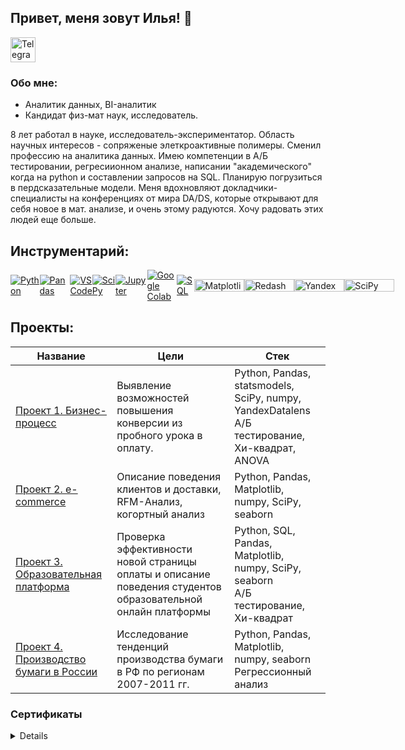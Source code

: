 ## Привет, меня зовут Илья! 👋
<a href="https://t.me/https://t.me/ostapovilya" target="_blank">
    <img src="https://upload.wikimedia.org/wikipedia/commons/8/83/Telegram_2019_Logo.svg" alt="Telegram" style="width: 40px; height: 40px;"/>
</a>

### Обо мне:
 * Аналитик данных, BI-аналитик
 * Кандидат физ-мат наук, исследователь. <span style="color: gray;"></span>
 
 8 лет работал в науке, исследователь-экспериментатор. Область научных интересов - сопряженые элеткроактивные полимеры.
Сменил профессию на аналитика данных. Имею компетенции в А/Б тестировании, регресиионном анализе, написании "академического" когда на python и составлении запросов на SQL.
Планирую погрузиться в пердсказательные модели.
Меня вдохновляют докладчики-специалисты на конференциях от мира DA/DS, которые открывают для себя новое в мат. анализе, и очень этому радуются. Хочу радовать этих людей еще больше.  
 

## Инструментарий:

<div style="display: flex; align-items: center;">   
    <a href="https://www.python.org/" target="_blank">
        <img src="https://img.shields.io/badge/Python-FFD43B?style=for-the-badge&logo=python&logoColor=blue" alt="Python" />
    </a>
    <a href="https://pandas.pydata.org/" target="_blank">
        <img src="https://img.shields.io/badge/Pandas-2C2D72?style=for-the-badge&logo=pandas&logoColor=white" alt="Pandas" />
    </a>
     <a href="https://code.visualstudio.com/" target="_blank">
        <img src="https://img.shields.io/badge/VSCode-0078D4?style=for-the-badge&logo=visual%20studio%20code&logoColor=white" alt="VS Code" />
    </a>    
    <a href="https://www.scipy.org/" target="_blank">
        <img src="https://img.shields.io/badge/SciPy-654FF0?style=for-the-badge&logo=SciPy&logoColor=white" alt="SciPy" />
    </a>
    <a href="https://jupyter.org/" target="_blank">
        <img src="https://img.shields.io/badge/Jupyter-F37626.svg?&style=for-the-badge&logo=Jupyter&logoColor=white" alt="Jupyter" />
    </a>
    <a href="https://colab.research.google.com/" target="_blank">
        <img src="https://img.shields.io/badge/Colab-F9AB00?style=for-the-badge&logo=googlecolab&color=525252" alt="Google Colab" />
    </a>
    <a href="https://www.sql.org/" target="_blank">
        <img src="https://img.shields.io/badge/PostgreSQL-316192?style=for-the-badge&logo=postgresql&logoColor=white" alt="SQL" />
    </a>
     <a href="https://matplotlib.org/" target="_blank">
        <img src="https://matplotlib.org/stable/_static/logo_light.svg" alt="Matplotlib" width="80" height="20" />
    </a>
    <a href="https://redash.io/" target="_blank">
        <img src="https://discuss.redash.io/images/logo_redash.png" alt="Redash" width="80" height="20" />
    </a>
    <a href="https://datalens.yandex/" target="_blank">
        <img src="https://datalens.tech/docs/en/_assets/icon/logo.svg" alt="Yandex Datalens" width="80" height="20" />
    </a>
    <a href="https://www.statsmodels.org/stable/index.html" target="_blank">
        <img src="https://www.statsmodels.org/stable/_images/statsmodels-logo-v2.svg" alt="SciPy" width="80" height="20" />
    </a>
</div>



## Проекты:

| Название | Цели | Стек |
|----------|------|------|
| [Проект 1. Бизнес-процесс](https://github.com/ilya-ostapov/Portfolio/tree/main/Buisness_process_conv) | Выявление возможностей повышения конверсии из пробного урока в оплату. | Python, Pandas, statsmodels, SciPy, numpy, YandexDatalens <br> А/Б тестирование, Хи-квадрат, ANOVA|
| [Проект 2. e-commerce](https://github.com/ilya-ostapov/Portfolio/tree/main/e-commerce) | Описание поведения клиентов и доставки, RFM-Анализ, когортный анализ | Python, Pandas, Matplotlib, numpy, SciPy, seaborn|
| [Проект 3. Образовательная платформа](https://github.com/ilya-ostapov/Portfolio/tree/main/education_platform) | Проверка эффективности новой страницы оплаты и описание поведения студентов образовательной онлайн платформы |Python, SQL, Pandas, Matplotlib, numpy, SciPy, seaborn <br> А/Б тестирование, Хи-квадрат|
| [Проект 4. Производство бумаги в России](https://github.com/ilya-ostapov/Portfolio/tree/main/Paper_Russia) | Исследование тенденций производства бумаги в РФ по регионам 2007-2011 гг. |Python, Pandas, Matplotlib, numpy, seaborn <br> Регрессионный анализ|

### Сертификаты
<details>
|Название курса|Платформа|Сертфикат|
|----------|------|------|
|Аналитик Данных|karpov.courses|[rus](https://drive.google.com/file/d/1oOmJZElNW_cvdKgzBB8KRHUnxg0com-B/view?usp=drive_link)/[eng](https://drive.google.com/file/d/1EByoPRIdKlVCUy-EUyASPz077InbS6I6/view?usp=drive_link)|
|SQL симулятор|karpov.courses|[rus](https://drive.google.com/file/d/1qRb5lgXBjRhkzOQjKC5w9PHw5pLWFBbw/view?usp=drive_link)/[eng](https://drive.google.com/file/d/12BbCKkz0RNna-_0OTaba-ttcLm0KAhao/view?usp=drive_link)|
|Анализ данных с Pandas|Stepik|[rus](https://drive.google.com/file/d/1WvL53jC37VfgZ36R7DASJVClzVyD_beZ/view?usp=drive_link)/[eng](https://drive.google.com/file/d/19Kre7R_8N5XGHxA_SQLGhbChijF4LcX9/view?usp=drive_link)|
|Программирование на Python|Stepik|[rus](https://drive.google.com/file/d/1_h7nnl6-d3fjvLltCHVduHjUdqAOGGUK/view?usp=drive_link)/[eng](https://drive.google.com/file/d/1B1-kaRnOg49eG24VKMHCa8qULPQhdFkK/view?usp=drive_link)|
|Python: Основы и применение|Stepik|[rus](https://drive.google.com/file/d/1_Y3OVJdHkcLGS7AtDNWAnMkl2D9Zafwm/view?usp=drive_link)/[eng](https://drive.google.com/file/d/15R7stSk829DWTIsYwMTZiUbys-MW3rcQ/view?usp=drive_link)|
|Основы статистики 1|Stepik|[rus](https://drive.google.com/file/d/1qFCbnJTe81giOW3hkKbWnvFlQi5guqzE/view?usp=drive_link)/[eng](https://drive.google.com/file/d/1h86cG3YNM7NswNKpxV5NOmQKlEZKyk9m/view?usp=drive_link)|
|Основы статистики 2|Stepik|[rus](https://drive.google.com/file/d/1WJgSvayVwwzkPOoXf8SjjY1WP4-Mxlxu/view?usp=drive_link)/[eng](https://drive.google.com/file/d/11T-9yFffHWUJYaHTvwEj0mYhLKV_rCgw/view?usp=drive_link)|
</details>





<!--
<!--
**ilya-ostapov/ilya-ostapov** is a ✨ _special_ ✨ repository because its `README.md` (this file) appears on your GitHub profile.


Here are some ideas to get you started:

- 🔭 I’m currently working on ...
- 🌱 I’m currently learning ...
- 👯 I’m looking to collaborate on ...
- 🤔 I’m looking for help with ...
- 💬 Ask me about ...
- 📫 How to reach me: ...
- 😄 Pronouns: ...
- ⚡ Fun fact: ...
-->
